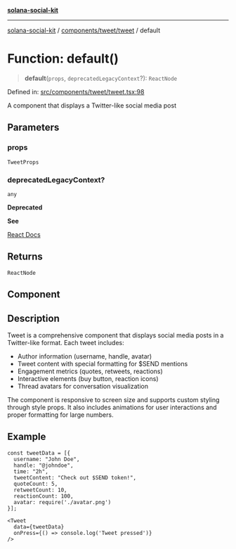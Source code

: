 [**solana-social-kit**](../../../../README.md)

***

[solana-social-kit](../../../../README.md) / [components/tweet/tweet](../README.md) / default

# Function: default()

> **default**(`props`, `deprecatedLegacyContext`?): `ReactNode`

Defined in: [src/components/tweet/tweet.tsx:98](https://github.com/SendArcade/solana-social-starter/blob/98f94bb63d3814df24512365f6ae706d273e698f/src/components/tweet/tweet.tsx#L98)

A component that displays a Twitter-like social media post

## Parameters

### props

`TweetProps`

### deprecatedLegacyContext?

`any`

**Deprecated**

**See**

[React Docs](https://legacy.reactjs.org/docs/legacy-context.html#referencing-context-in-lifecycle-methods)

## Returns

`ReactNode`

## Component

## Description

Tweet is a comprehensive component that displays social media posts in a
Twitter-like format. Each tweet includes:
- Author information (username, handle, avatar)
- Tweet content with special formatting for $SEND mentions
- Engagement metrics (quotes, retweets, reactions)
- Interactive elements (buy button, reaction icons)
- Thread avatars for conversation visualization

The component is responsive to screen size and supports custom styling
through style props. It also includes animations for user interactions
and proper formatting for large numbers.

## Example

```tsx
const tweetData = [{
  username: "John Doe",
  handle: "@johndoe",
  time: "2h",
  tweetContent: "Check out $SEND token!",
  quoteCount: 5,
  retweetCount: 10,
  reactionCount: 100,
  avatar: require('./avatar.png')
}];

<Tweet
  data={tweetData}
  onPress={() => console.log('Tweet pressed')}
/>
```
